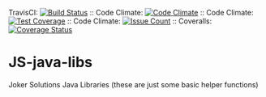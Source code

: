 TravisCI: [![Build Status](https://travis-ci.org/mitoskalandiel/JokerLibs.svg?branch=master)](https://travis-ci.org/mitoskalandiel/JokerLibs) :: 
Code Climate: [![Code Climate](https://codeclimate.com/github/mitoskalandiel/JokerLibs/badges/gpa.svg)](https://codeclimate.com/github/mitoskalandiel/JokerLibs) :: 
Code Climate: [![Test Coverage](https://codeclimate.com/github/mitoskalandiel/JokerLibs/badges/coverage.svg)](https://codeclimate.com/github/mitoskalandiel/JokerLibs/coverage) :: 
Code Climate: [![Issue Count](https://codeclimate.com/github/mitoskalandiel/JokerLibs/badges/issue_count.svg)](https://codeclimate.com/github/mitoskalandiel/JokerLibs) :: 
Coveralls: [![Coverage Status](https://coveralls.io/repos/github/mitoskalandiel/JokerLibs/badge.svg?branch=master)](https://coveralls.io/github/mitoskalandiel/JokerLibs?branch=master)
# JS-java-libs
Joker Solutions Java Libraries (these are just some basic helper functions)

